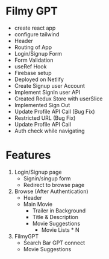 # Filmy GPT
- create react app
- configure tailwind
- Header
- Routing of App
- Login/Signup Form
- Form Validation
- useRef Hook
- Firebase setup
- Deployed on Netlify
- Create Signup user Account
- Implement SignIn user API
- Created Redux Store with userSlice 
- Implemented Sign Out
- Update Profile API Call (Bug Fix)
- Restricted URL (Bug Fix)
- Update Profile API Call
- Auth check while navigating

# Features
1) Login/Signup page
   - Signin/singup form
   - Redirect to browse page
2) Browse (After Authentication)
   - Header
   - Main Movie
      - Trailer in Background
      - Title & Description
      - Movie Suggestions
         - Movie Lists * N
3) FilmyGPT
   - Search Bar GPT connect
   - Movie Suggestions
